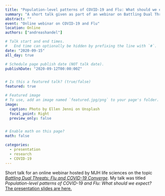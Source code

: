 ```yaml
---
title: "Population-level patterns of COVID-19 and Flu: What should we expect?"
summary: "A short talk given as part of an webinar on Battling Dual Threats: Flu and COVID-19 Converge hosted by MJH life sciences."
abstract: ""
event: "Online webinar on COVID-19 and Flu"
location: Online
authors: ["andreashandel"]

# Talk start and end times.
#   End time can optionally be hidden by prefixing the line with `#`.
date: "2020-09-15"
all_day: true

# Schedule page publish date (NOT talk date).
publishDate: "2020-09-12T00:00:00Z"


# Is this a featured talk? (true/false)
featured: true

# Featured image
# To use, add an image named `featured.jpg/png` to your page's folder. 
image:
  caption: Photo by Ellen Jenni on Unsplash
  focal_point: Right
  preview_only: false


# Enable math on this page?
math: false

categories:
  - presentation
  - research
  - COVID-19
---
```


Short talk for an online webinar hosted by MJH life sciences on the topic [_Battling Dual Threats: Flu and COVID-19 Converge_](https://globalmeet.webcasts.com/starthere.jsp?ei=1369490&tp_key=972e333d5c&sti=mjh_corp). My talk was titled _Population-level patterns of COVID-19 and Flu: What should we expect?_ <a href="/presentations/2020-09-mjh-flucovid.pdf" target="_blank">The presentation slides are here.</a>
